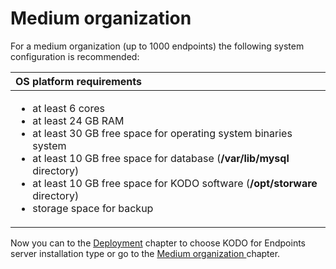 # Medium organization

For a medium organization \(up to 1000 endpoints\) the following system configuration is recommended:

<table>
  <thead>
    <tr>
      <th style="text-align:left">OS platform requirements</th>
    </tr>
  </thead>
  <tbody>
    <tr>
      <td style="text-align:left">
        <ul>
          <li>at least 6 cores</li>
          <li>at least 24 GB RAM</li>
          <li>at least 30 GB free space for operating system binaries system</li>
          <li>at least 10 GB free space for database (<b>/var/lib/mysql</b> directory)</li>
          <li>at least 10 GB free space for KODO software (<b>/opt/storware</b> directory)</li>
          <li>storage space for backup</li>
        </ul>
      </td>
    </tr>
  </tbody>
</table>

Now you can to the [Deployment](../../deployment/) chapter to choose KODO for Endpoints server installation type or go to the [Medium organization ](large-organization.md)chapter.


